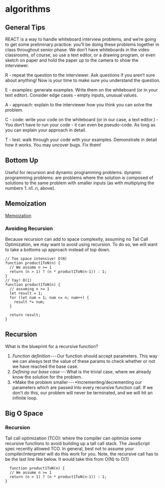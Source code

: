 # algorithms

## General Tips

REACT is a way to handle whiteboard interview problems, and we’re going to get some preliminary practice: you’ll be doing these problems together in class throughout senior phase. We don’t have whiteboards in the video classrooms, of course, so use a text editor, or a drawing program, or even sketch on paper and hold the paper up to the camera to show the interviewer.

R - repeat the question to the interviewer. Ask questions if you aren’t sure about anything! Now is your time to make sure you understand the question.

E - examples: generate examples. Write them on the whiteboard (or in your text editor). Consider edge cases - empty inputs, unusual values.

A - approach: explain to the interviewer how you think you can solve the problem.

C - code: write your code on the whiteboard (or in our case, a text editor.) - You don’t have to run your code - it can even be pseudo-code. As long as you can
explain your approach in detail.

T - test: walk through your code with your examples. Demonstrate in detail how it works. You may uncover bugs. Fix them!

## Bottom Up

Useful for recursion and dynamic programming problems.
dynamic programming problems: are problems where the solution is composed of solutions to the same problem with smaller inputs (as with multiplying the numbers 1..n1..n, above).

## Memoization

[Memoization](https://www.interviewcake.com/concept/javascript/memoization?)

### Avoiding Recursion

Because recursion can add to space complexity, assuming no Tail Call Optimization, we may want to avoid using recursion. To do so, we will want to take a bottoms up approach instead of top down.

```
// Too space intensive! O(N)
function product1ToN(n) {
  // We assume n >= 1
  return (n > 1) ? (n * product1ToN(n-1)) : 1;
}
// Yay! O(1)
function product1ToN(n) {
  // assuming n >= 1
  let result = 1;
  for (let num = 1; num <= n; num++) {
    result *= num;
  }

  return result;
}
```

## Recursion

What is the blueprint for a recursive function?

1.  *Function definition* --- Our function should accept parameters. This way we can always test the value of these params to check whether or not we have reached the base case.
2.  *Defining our base case* --- What is the trivial case, where we already know the solution for the problem.
3.  *Make the problem smaller --- *Incrementing/decrementing our parameters which are passed into every recursive function call. If we don't do this, our problem will never be terminated, and we will hit an infinite loop.

## Big O Space

### Recursion

Tail call optimization (TCO): where the compiler can optimize some recursive functions to avoid building up a tall call stack. The JavaScript spec recently allowed TCO. In general, best not to assume your compiler/interpreter will do this work for you. Note, the recursive call has to be the last line like below. It would take this from O(N) to O(1)

```
  function product1ToN(n) {
  // We assume n >= 1
  return (n > 1) ? (n * product1ToN(n-1)) : 1;
}
```
